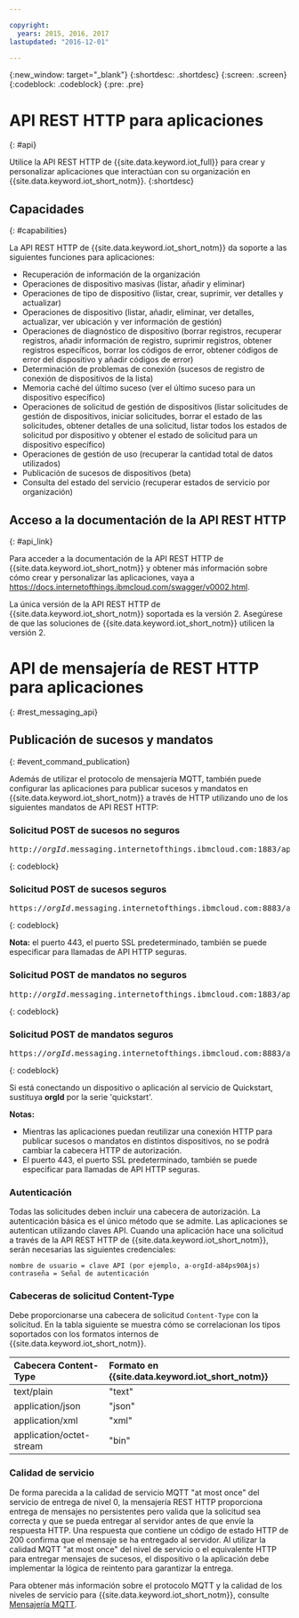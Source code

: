 ```yaml
---

copyright:
  years: 2015, 2016, 2017
lastupdated: "2016-12-01"

---
```


{:new_window: target="_blank"}
{:shortdesc: .shortdesc}
{:screen: .screen}
{:codeblock: .codeblock}
{:pre: .pre}

# API REST HTTP para aplicaciones
{: #api}

Utilice la API REST HTTP de {{site.data.keyword.iot_full}} para crear y personalizar aplicaciones que interactúan con su organización en {{site.data.keyword.iot_short_notm}}.
{:shortdesc}

## Capacidades
{: #capabilities}

La API REST HTTP de {{site.data.keyword.iot_short_notm}} da soporte a las siguientes funciones para aplicaciones:

- Recuperación de información de la organización
- Operaciones de dispositivo masivas (listar, añadir y eliminar)
- Operaciones de tipo de dispositivo (listar, crear, suprimir, ver detalles y actualizar)
- Operaciones de dispositivo (listar, añadir, eliminar, ver detalles, actualizar, ver ubicación y ver información de gestión)
- Operaciones de diagnóstico de dispositivo (borrar registros, recuperar registros, añadir información de registro, suprimir registros, obtener registros específicos, borrar los códigos de error, obtener códigos de error del dispositivo y añadir códigos de error)
- Determinación de problemas de conexión (sucesos de registro de conexión de dispositivos de la lista)
- Memoria caché del último suceso (ver el último suceso para un dispositivo específico)
- Operaciones de solicitud de gestión de dispositivos (listar solicitudes de gestión de dispositivos, iniciar solicitudes, borrar el estado de las solicitudes, obtener detalles de una solicitud, listar todos los estados de solicitud por dispositivo y obtener el estado de solicitud para un dispositivo específico)
- Operaciones de gestión de uso (recuperar la cantidad total de datos utilizados)
- Publicación de sucesos de dispositivos (beta)
- Consulta del estado del servicio (recuperar estados de servicio por organización)

## Acceso a la documentación de la API REST HTTP
{: #api_link}

Para acceder a la documentación de la API REST HTTP de {{site.data.keyword.iot_short_notm}} y obtener más información sobre cómo crear y personalizar las aplicaciones, vaya a https://docs.internetofthings.ibmcloud.com/swagger/v0002.html.

La única versión de la API REST HTTP de {{site.data.keyword.iot_short_notm}} soportada es la versión 2. Asegúrese de que las soluciones de {{site.data.keyword.iot_short_notm}} utilicen la versión 2.



# API de mensajería de REST HTTP para aplicaciones
{: #rest_messaging_api}

## Publicación de sucesos y mandatos
{: #event_command_publication}

Además de utilizar el protocolo de mensajería MQTT, también puede configurar las aplicaciones para publicar sucesos y mandatos en {{site.data.keyword.iot_short_notm}} a través de HTTP utilizando uno de los siguientes mandatos de API REST HTTP:

### Solicitud POST de sucesos no seguros
<pre class="pre">http://<var class="keyword varname">orgId</var>.messaging.internetofthings.ibmcloud.com:1883/api/v0002/application/types/<var class="keyword varname">typeId</var>/devices/<var class="keyword varname">deviceId</var>/events/<var class="keyword varname">eventId</var></pre>
{: codeblock}

### Solicitud POST de sucesos seguros
<pre class="pre">https://<var class="keyword varname">orgId</var>.messaging.internetofthings.ibmcloud.com:8883/api/v0002/application/types/<var class="keyword varname">typeId</var>/devices/<var class="keyword varname">deviceId</var>/events/<var class="keyword varname">eventId</var></pre>
{: codeblock}

**Nota:** el puerto 443, el puerto SSL predeterminado, también se puede especificar para llamadas de API HTTP seguras.

### Solicitud POST de mandatos no seguros
<pre class="pre">http://<var class="keyword varname">orgId</var>.messaging.internetofthings.ibmcloud.com:1883/api/v0002/application/types/<var class="keyword varname">typeId</var>/devices/<var class="keyword varname">deviceId</var>/commands/<var class="keyword varname">eventId</var></pre>
{: codeblock}

### Solicitud POST de mandatos seguros
<pre class="pre">https://<var class="keyword varname">orgId</var>.messaging.internetofthings.ibmcloud.com:8883/api/v0002/application/types/<var class="keyword varname">typeId</var>/devices/<var class="keyword varname">deviceId</var>/commands/<var class="keyword varname">eventId</var></pre>
{: codeblock}

Si está conectando un dispositivo o aplicación al servicio de Quickstart, sustituya **orgId** por la serie 'quickstart'.

**Notas:** 
- Mientras las aplicaciones puedan reutilizar una conexión HTTP para publicar sucesos o mandatos en distintos dispositivos, no se podrá cambiar la cabecera HTTP de autorización. 
- El puerto 443, el puerto SSL predeterminado, también se puede especificar para llamadas de API HTTP seguras.

### Autenticación

Todas las solicitudes deben incluir una cabecera de autorización. La autenticación básica es el único método que se admite. Las aplicaciones se autentican utilizando claves API. Cuando una aplicación hace una solicitud a través de la API REST HTTP de {{site.data.keyword.iot_short_notm}}, serán necesarias las siguientes credenciales:

```
nombre de usuario = clave API (por ejemplo, a-orgId-a84ps90Ajs)
contraseña = Señal de autenticación
```

### Cabeceras de solicitud Content-Type

Debe proporcionarse una cabecera de solicitud `Content-Type` con la solicitud. En la tabla siguiente se muestra cómo se correlacionan los tipos soportados con los formatos internos de {{site.data.keyword.iot_short_notm}}.

|Cabecera Content-Type|Formato en {{site.data.keyword.iot_short_notm}}|
|:---|:---|
|text/plain|"text"
|application/json| "json"
|application/xml | "xml"
|application/octet-stream|"bin"

### Calidad de servicio

De forma parecida a la calidad de servicio MQTT "at most once" del servicio de entrega de nivel 0, la mensajería REST HTTP proporciona entrega de mensajes no persistentes pero valida que la solicitud sea correcta y que se pueda entregar al servidor antes de que envíe la respuesta HTTP. Una respuesta que contiene un código de estado HTTP de 200 confirma que el mensaje se ha entregado al servidor. Al utilizar la calidad MQTT "at most once" del nivel de servicio o el equivalente HTTP para entregar mensajes de sucesos, el dispositivo o la aplicación debe implementar la lógica de reintento para garantizar la entrega.


Para obtener más información sobre el protocolo MQTT y la calidad de los niveles de servicio para {{site.data.keyword.iot_short_notm}}, consulte [Mensajería MQTT](../reference/mqtt/index.html).
